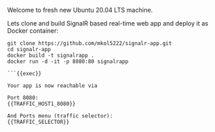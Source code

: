 
Welcome to fresh new Ubuntu 20.04 LTS machine.

Lets clone and build SignalR based real-time web app and deploy it as Docker container:
```
git clone https://github.com/mkol5222/signalr-app.git
cd signalr-app
docker build -t signalrapp .
docker run -d -it -p 8080:80 signalrapp

```{{exec}} 

Your app is now reachable via

Port 8080:
{{TRAFFIC_HOST1_8080}}

And Ports menu (traffic selector):
{{TRAFFIC_SELECTOR}}